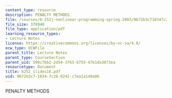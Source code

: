 ```yaml
---
content_type: resource
description: PENALTY METHODS
file: /courses/6-252j-nonlinear-programming-spring-2003/9672b3c718347c260242c7ea1a148a86_6252_slides16.pdf
file_size: 378940
file_type: application/pdf
learning_resource_types:
- Lecture Notes
license: https://creativecommons.org/licenses/by-nc-sa/4.0/
ocw_type: OCWFile
parent_title: Lecture Notes
parent_type: CourseSection
parent_uid: 599c7bb2-2d54-3763-b755-47b1da3073ea
resourcetype: Document
title: 6252_slides16.pdf
uid: 9672b3c7-1834-7c26-0242-c7ea1a148a86
---
```

PENALTY METHODS